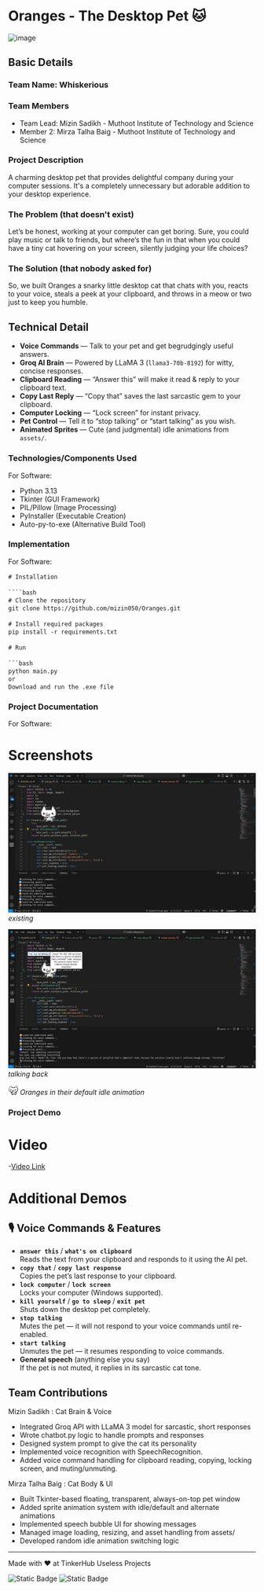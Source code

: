 ﻿# Oranges - The Desktop Pet 🐱
<img width="3188" height="1202" alt="image" src="https://github.com/user-attachments/assets/7ae8f260-d450-4a13-b078-23f995230e91" />

## Basic Details

### Team Name: Whiskerious

### Team Members
- Team Lead: Mizin Sadikh - Muthoot Institute of Technology and Science
- Member 2: Mirza Talha Baig - Muthoot Institute of Technology and Science


### Project Description

A charming desktop pet that provides delightful company during your computer sessions. It's a completely unnecessary but adorable addition to your desktop experience.

### The Problem (that doesn't exist)

Let’s be honest, working at your computer can get boring. Sure, you could play music or talk to friends, but where’s the fun in that when you could have a tiny cat hovering on your screen, silently judging your life choices?

### The Solution (that nobody asked for)

So, we built Oranges a snarky little desktop cat that chats with you, reacts to your voice, steals a peek at your clipboard, and throws in a meow or two just to keep you humble.


## Technical Detail
- **Voice Commands** — Talk to your pet and get begrudgingly useful answers.
- **Groq AI Brain** — Powered by LLaMA 3 (`llama3-70b-8192`) for witty, concise responses.
- **Clipboard Reading** — “Answer this” will make it read & reply to your clipboard text.
- **Copy Last Reply** — “Copy that” saves the last sarcastic gem to your clipboard.
- **Computer Locking** — “Lock screen” for instant privacy.
- **Pet Control** — Tell it to “stop talking” or “start talking” as you wish.
- **Animated Sprites** — Cute (and judgmental) idle animations from `assets/`.

### Technologies/Components Used

For Software:

- Python 3.13
- Tkinter (GUI Framework)
- PIL/Pillow (Image Processing)
- PyInstaller (Executable Creation)
- Auto-py-to-exe (Alternative Build Tool)

### Implementation

For Software:
```
# Installation

````bash
# Clone the repository
git clone https://github.com/mizin050/Oranges.git

# Install required packages
pip install -r requirements.txt

# Run

```bash
python main.py
or
Download and run the .exe file
```
### Project Documentation

For Software:

# Screenshots

![alive](first.png)
_existing_

![talking](second.png)
_talking back_

![Default Idle](<assets/defaultIdle/frame(1).png>)
_Oranges in their default idle animation_

### Project Demo

# Video

-[Video Link](https://drive.google.com/file/d/1scU8ZiQAsOZyeKiw_YF2UwJlVDt_jl_W/view?usp=sharing)

# Additional Demos

## 🎙️ Voice Commands & Features
- **`answer this`** / **`what's on clipboard`**  
  Reads the text from your clipboard and responds to it using the AI pet.
- **`copy that`** / **`copy last response`**  
  Copies the pet’s last response to your clipboard.
- **`lock computer`** / **`lock screen`**  
  Locks your computer (Windows supported).
- **`kill yourself`** / **`go to sleep`** / **`exit pet`**  
  Shuts down the desktop pet completely.
- **`stop talking`**  
  Mutes the pet — it will not respond to your voice commands until re-enabled.
- **`start talking`**  
  Unmutes the pet — it resumes responding to voice commands.
- **General speech** (anything else you say)  
  If the pet is not muted, it replies in its sarcastic cat tone.


## Team Contributions
Mizin Sadikh : Cat Brain & Voice
- Integrated Groq API with LLaMA 3 model for sarcastic, short responses
- Wrote chatbot.py logic to handle prompts and responses
- Designed system prompt to give the cat its personality
- Implemented voice recognition with SpeechRecognition.
- Added voice command handling for clipboard reading, copying, locking screen, and muting/unmuting.

Mirza Talha Baig : Cat Body & UI
- Built Tkinter-based floating, transparent, always-on-top pet window
- Added sprite animation system with idle/default and alternate animations
- Implemented speech bubble UI for showing messages
- Managed image loading, resizing, and asset handling from assets/
- Developed random idle animation switching logic

---

Made with ❤️ at TinkerHub Useless Projects

![Static Badge](https://img.shields.io/badge/TinkerHub-24?color=%23000000&link=https%3A%2F%2Fwww.tinkerhub.org%2F)
![Static Badge](https://img.shields.io/badge/UselessProjects--25-25?link=https%3A%2F%2Fwww.tinkerhub.org%2Fevents%2FQ2Q1TQKX6Q%2FUseless%2520Projects)
````









